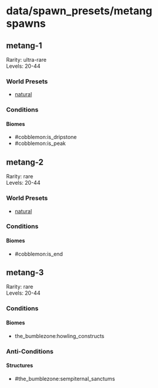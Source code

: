 # data/spawn_presets/metang spawns  
  
## metang-1  
Rarity: ultra-rare  
Levels: 20-44  
  
### World Presets  
* [natural](/data/world_presets/natural.md)  
  
### Conditions  
  
#### Biomes  
  * #cobblemon:is_dripstone
  * #cobblemon:is_peak
  
  
## metang-2  
Rarity: rare  
Levels: 20-44  
  
### World Presets  
* [natural](/data/world_presets/natural.md)  
  
### Conditions  
  
#### Biomes  
  * #cobblemon:is_end
  
  
## metang-3  
Rarity: rare  
Levels: 20-44  
  
### Conditions  
  
#### Biomes  
  * the_bumblezone:howling_constructs
  
  
### Anti-Conditions  
  
#### Structures  
  * #the_bumblezone:sempiternal_sanctums
  
